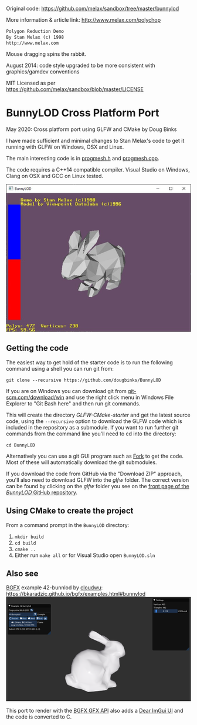 Original code: https://github.com/melax/sandbox/tree/master/bunnylod

More information & article link: http://www.melax.com/polychop

	Polygon Reduction Demo
	By Stan Melax (c) 1998
	http://www.melax.com

Mouse dragging spins the rabbit.

August 2014: code style upgraded to be more consistent with graphics/gamdev conventions 

MIT Licensed as per https://github.com/melax/sandbox/blob/master/LICENSE

# BunnyLOD Cross Platform Port
May 2020: Cross platform port using GLFW and CMake by Doug Binks

I have made sufficient and minimal changes to Stan Melax's code to get it running with GLFW on Windows, OSX and Linux.

The main interesting code is in [progmesh.h](https://github.com/dougbinks/BunnyLOD/blob/master/progmesh.h) and [progmesh.cpp](https://github.com/dougbinks/BunnyLOD/blob/master/progmesh.cpp).

The code requires a C++14 compatible compiler. Visual Studio on Windows, Clang on OSX and GCC on Linux tested.

![BunnyLOD screenshot](https://github.com/dougbinks/images/blob/master/BunnyLOD.jpg?raw=true)

## Getting the code

The easiest way to get hold of the starter code is to run the following command using a shell you can run git from:

```
git clone --recursive https://github.com/dougbinks/BunnyLOD
```

If you are on Windows you can download git from [git-scm.com/download/win](https://git-scm.com/download/win) and use the right click menu in Windows File Explorer to "Git Bash here" and then run git commands.

This will create the directory _GLFW-CMake-starter_ and get the latest source code, using the ```--recursive``` option to download the GLFW code which is included in the repository as a submodule. If you want to run further git commands from the command line you'll need to cd into the directory:

```
cd BunnyLOD
```

Alternatively you can use a git GUI program such as [Fork](https://git-fork.com/) to get the code. Most of these will automatically download the git submodules.

If you download the code from GitHub via the "Download ZIP" approach, you'll also need to download GLFW into the _glfw_ folder. The correct version can be found by clicking on the _glfw_ folder you see on the [front page of the _BunnyLOD_ GitHub repository](https://github.com/dougbinks/BunnyLOD).

## Using CMake to create the project

From a command prompt in the `BunnyLOD` directory:
1. `mkdir build`
1. `cd build`
1. `cmake ..`
1. Either run `make all` or for Visual Studio open `BunnyLOD.sln`

## Also see

[BGFX](https://github.com/bkaradzic/bgfx) example 42-bunnlod by [cloudwu](https://github.com/cloudwu):
https://bkaradzic.github.io/bgfx/examples.html#bunnylod
![BGFX example 42-bunnlod screenshot](https://github.com/bkaradzic/bgfx/raw/master/examples/42-bunnylod/screenshot.png)

This port to render with the [BGFX GFX API](https://github.com/bkaradzic/bgfx) also adds a [Dear ImGui UI](https://github.com/ocornut/imgui) and the code is converted to C.

